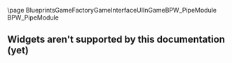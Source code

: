\page BlueprintsGameFactoryGameInterfaceUIInGameBPW_PipeModule BPW_PipeModule
## Widgets aren't supported by this documentation (yet)
